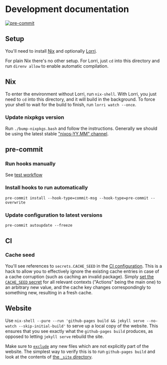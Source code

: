 # Development documentation

[![pre-commit](https://img.shields.io/badge/pre--commit-enabled-brightgreen?logo=pre-commit)](https://github.com/pre-commit/pre-commit)

## Setup

You'll need to install [Nix](https://nixos.org/download.html) and optionally
[Lorri](https://github.com/nix-community/lorri).

For plain Nix there's no other setup. For Lorri, just `cd` into this directory
and run `direnv allow` to enable automatic compilation.

## Nix

To enter the environment without Lorri, run `nix-shell`. With Lorri, you just
need to `cd` into this directory, and it will build in the background. To force
your shell to wait for the build to finish, run `lorri watch --once`.

### Update nixpkgs version

Run `./bump-nixpkgs.bash` and follow the instructions. Generally we should be
using the latest stable ["nixos-YY.MM" channel](https://status.nixos.org/).

## pre-commit

### Run hooks manually

See [test workflow](.github/workflows/test.yml)

### Install hooks to run automatically

```shell
pre-commit install --hook-type=commit-msg --hook-type=pre-commit --overwrite
```

### Update configuration to latest versions

```shell
pre-commit autoupdate --freeze
```

## CI

### Cache seed

You'll see references to `secrets.CACHE_SEED` in the
[CI configuration](.github/workflows). This is a hack to allow you to
effectively ignore the existing cache entries in case of a cache corruption
(such as caching an invalid package). Simply
[set the `CACHE_SEED` secret](https://github.com/linz/emergency-management-tools/settings)
for all relevant contexts ("Actions" being the main one) to an arbitrary new
value, and the cache key changes correspondingly to something new, resulting in
a fresh cache.

## Website

Use
`nix-shell --pure --run 'github-pages build && jekyll serve --no-watch --skip-initial-build'`
to serve up a local copy of the website. This ensures that you see exactly what
the `github-pages build` produces, as opposed to letting `jekyll serve` rebuild
the site.

Make sure to [`exclude`](_config.yml) any new files which are not explicitly
part of the website. The simplest way to verify this is to run
`github-pages build` and look at the contents of [the `_site` directory](_site).

